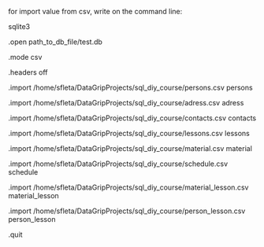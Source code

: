 for import value from csv, write on the command line:

sqlite3

.open path_to_db_file/test.db

.mode csv

.headers off

.import /home/sfleta/DataGripProjects/sql_diy_course/persons.csv persons

.import /home/sfleta/DataGripProjects/sql_diy_course/adress.csv adress

.import /home/sfleta/DataGripProjects/sql_diy_course/contacts.csv contacts

.import /home/sfleta/DataGripProjects/sql_diy_course/lessons.csv lessons

.import /home/sfleta/DataGripProjects/sql_diy_course/material.csv material

.import /home/sfleta/DataGripProjects/sql_diy_course/schedule.csv schedule

.import /home/sfleta/DataGripProjects/sql_diy_course/material_lesson.csv material_lesson

.import /home/sfleta/DataGripProjects/sql_diy_course/person_lesson.csv person_lesson

.quit
